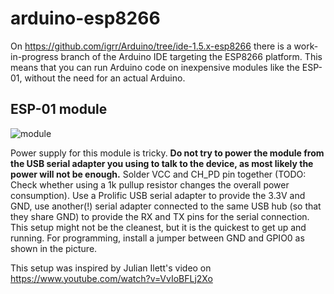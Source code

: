 # arduino-esp8266

On https://github.com/igrr/Arduino/tree/ide-1.5.x-esp8266 there is a work-in-progress branch of the Arduino IDE targeting the ESP8266 platform. This means that you can run Arduino code on inexpensive modules like the ESP-01, without the need for an actual Arduino.

ESP-01 module
-------------

![module](https://cloud.githubusercontent.com/assets/2480569/5793940/15d3ec1e-9f59-11e4-8584-c4694501e420.jpg)

Power supply for this module is tricky. __Do not try to power the module from the USB serial adapter you using to talk to the device, as most likely the power will not be enough.__
Solder VCC and CH_PD pin together (TODO: Check whether using a 1k pullup resistor changes the overall power consumption). Use a Prolific USB serial adapter to provide the 3.3V and GND, use another(!) serial adapter connected to the same USB hub (so that they share GND) to provide the RX and TX pins for the serial connection. This setup might not be the cleanest, but it is the quickest to get up and running. For programming, install a jumper between GND and GPIO0 as shown in the picture.

This setup was inspired by Julian Ilett's video on https://www.youtube.com/watch?v=VvIoBFLj2Xo

